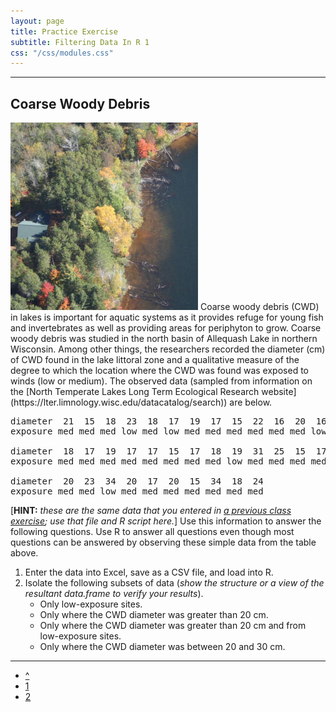 ```yaml
---
layout: page
title: Practice Exercise
subtitle: Filtering Data In R 1
css: "/css/modules.css"
---
```


----

## Coarse Woody Debris
<img src="zimgs/cwd1-bony-lake.jpg" alt="CWD Bony Lake" class="img-right">
Coarse woody debris (CWD) in lakes is important for aquatic systems as it provides refuge for young fish and invertebrates as well as providing areas for periphyton to grow. Coarse woody debris was studied in the north basin of Allequash Lake in northern Wisconsin. Among other things, the researchers recorded the diameter (cm) of CWD found in the lake littoral zone and a qualitative measure of the degree to which the location where the CWD was found was exposed to winds (low or medium). The observed data (sampled from information on the [North Temperate Lakes Long Term Ecological Research website](https://lter.limnology.wisc.edu/datacatalog/search)) are below.

<pre>
diameter  21  15  18  23  18  17  19  17  15  22  16  20  16  17  18  15  16  24  24  23
exposure med med med low med low med med med med med med low med med med med low med med

diameter  18  17  19  17  17  15  17  18  19  31  25  15  17  34  16  18  19  15  16  15
exposure med med med med med med med med low med med med med low low med med med low med

diameter  20  23  34  20  17  20  15  34  18  24
exposure med med low med med med med med med med
</pre>

[**HINT:** *these are the same data that you entered in [a previous class exercise](UEDACat_CE1.html#coarse-woody-debris); use that file and R script here.*] Use this information to answer the following questions. Use R to answer all questions even though most questions can be answered by observing these simple data from the table above.

1. Enter the data into Excel, save as a CSV file, and load into R.
1. Isolate the following subsets of data (*show the structure or a view of the resultant data.frame to verify your results*).
    * Only low-exposure sites.
    * Only where the CWD diameter was greater than 20 cm.
    * Only where the CWD diameter was greater than 20 cm and from low-exposure sites.
    * Only where the CWD diameter was between 20 and 30 cm.

----

<div class="text-center">
<ul class="pagination pagination-lg">
  <li><a href="../FilteringDatainR.html">^</a></li>
  <li><a href="FilteringDatainR_CE1.html">1</a></li>
  <li class="active"><a href="#">2</a></li>
</ul>
</div>
